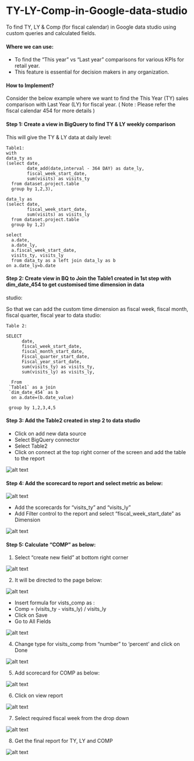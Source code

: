 # TY-LY-Comp-in-Google-data-studio
To find TY, LY &amp; Comp (for fiscal calendar) in Google data studio using custom queries and calculated fields.

#### Where we can use:
- To find the “This year” vs “Last year” comparisons for various KPIs for retail year.
- This feature is essential for decision makers in any organization.

#### How to Implement?
Consider the below example where we want to find the This Year (TY) sales comparison with Last Year (LY) for fiscal year.
( Note : Please refer the fiscal calendar 454 for more details )

#### Step 1: Create a view in BigQuery to find TY & LY weekly comparison
This will give the TY & LY data at daily level:
```
Table1:
with
data_ty as
(select date,
        date_add(date,interval - 364 DAY) as date_ly,
        fiscal_week_start_date,
        sum(visits) as visits_ty
  from dataset.project.table
  group by 1,2,3),

data_ly as
(select date,
        fiscal_week_start_date,
        sum(visits) as visits_ly
  from dataset.project.table
  group by 1,2)

select                           
  a.date,
  a.date_ly,
  a.fiscal_week_start_date,
  visits_ty, visits_ly
  from data_ty as a left join data_ly as b
on a.date_ly=b.date
```

#### Step 2: Create view in BQ to Join the Table1 created in 1st step with dim_date_454  to get customised time dimension in data 
studio:

So that we can add the custom time dimension as fiscal week, fiscal month, fiscal quarter, fiscal year to data studio:
```
Table 2:

SELECT
      date,
      fiscal_week_start_date,
      fiscal_month_start_date,
      Fiscal_quarter_start_date,
      Fiscal_year_start_date,
      sum(visits_ty) as visits_ty,
      sum(visits_ly) as visits_ly,
              
  From
 `Table1` as a join
 `dim_date_454` as b
  on a.date=(b.date_value)
 
 group by 1,2,3,4,5
```
#### Step 3: Add the Table2 created in step 2 to data studio

- Click on add new data source
- Select BigQuery connector
- Select Table2
- Click on connect at the top right corner of the screen and add the table to the report

![alt text](https://drive.google.com/uc?id=1bNghiutQnrntNZmjmih05rCpjVaMQhpL)

#### Step 4: Add the scorecard to report and select metric as below:

![alt text](https://drive.google.com/uc?id=1C51I7MD4BwsnjOBWmMiY8qwKjtYMbgWB)

- Add the scorecards for “visits_ty” and “visits_ly”
- Add Filter control to the report and select “fiscal_week_start_date” as Dimension

![alt text](https://drive.google.com/uc?id=1KhfGM392k0EkU3aJ-qq8CRS1X-7mGgC4)

#### Step 5: Calculate “COMP” as below:
1. Select “create new field” at bottom right corner

![alt text](https://drive.google.com/uc?id=1Os_sxoVU0EntDIc9L-t6KaAgch_zPSha)

2. It will be directed to the page below:
 
![alt text](https://drive.google.com/uc?id=1n_8INq_iBUSakpqOYuGXjyrcgiGxU5Fs)

   - Insert formula for vists_comp as :
   - Comp = (visits_ty - visits_ly) / visits_ly
   - Click on Save
   - Go to All Fields 
   
![alt text](https://drive.google.com/uc?id=1VLFtBlz_MLFwXWtkAEWCMFGChmwg2Wfs)

4. Change type for visits_comp from “number” to ‘percent’ and click on Done
   
![alt text](https://drive.google.com/uc?id=1PBG1S0fETM96d02-8wjBFAMvsFwzfOtJ)

5. Add scorecard for COMP as below:

![alt text](https://drive.google.com/uc?id=1xFGUgejytKE69Ghk783DxIKP9_nDZdRS)

6. Click on view report 

![alt text](https://drive.google.com/uc?id=12zo36ubFjtezk-lDPg9YUJHGse7zyiZe)

7. Select required fiscal week from the drop down 

![alt text](https://drive.google.com/uc?id=1CMSZTbA2MsI7_CdAMorx8tjgb1cVEBwT)

8. Get the final report for TY, LY and COMP

![alt text](https://drive.google.com/uc?id=18MFADRv8zcNSRPKQSIkHw2n3t25AhU9E)









